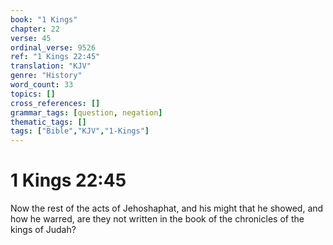 ```yaml
---
book: "1 Kings"
chapter: 22
verse: 45
ordinal_verse: 9526
ref: "1 Kings 22:45"
translation: "KJV"
genre: "History"
word_count: 33
topics: []
cross_references: []
grammar_tags: [question, negation]
thematic_tags: []
tags: ["Bible","KJV","1-Kings"]
---
```


# 1 Kings 22:45

Now the rest of the acts of Jehoshaphat, and his might that he showed, and how he warred, are they not written in the book of the chronicles of the kings of Judah?
